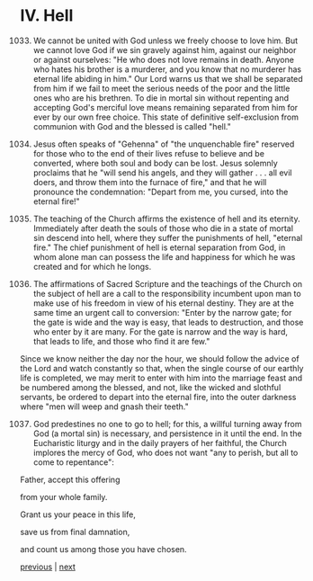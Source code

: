 # IV. Hell

1033. We cannot be united with God unless we freely choose to love him. But we cannot love God if we sin gravely against him, against our neighbor or against ourselves: "He who does not love remains in death. Anyone who hates his brother is a murderer, and you know that no murderer has eternal life abiding in him." Our Lord warns us that we shall be separated from him if we fail to meet the serious needs of the poor and the little ones who are his brethren. To die in mortal sin without repenting and accepting God's merciful love means remaining separated from him for ever by our own free choice. This state of definitive self-exclusion from communion with God and the blessed is called "hell."

1034. Jesus often speaks of "Gehenna" of "the unquenchable fire" reserved for those who to the end of their lives refuse to believe and be converted, where both soul and body can be lost. Jesus solemnly proclaims that he "will send his angels, and they will gather . . . all evil doers, and throw them into the furnace of fire," and that he will pronounce the condemnation: "Depart from me, you cursed, into the eternal fire!"

1035. The teaching of the Church affirms the existence of hell and its eternity. Immediately after death the souls of those who die in a state of mortal sin descend into hell, where they suffer the punishments of hell, "eternal fire." The chief punishment of hell is eternal separation from God, in whom alone man can possess the life and happiness for which he was created and for which he longs.

1036. The affirmations of Sacred Scripture and the teachings of the Church on the subject of hell are a call to the responsibility incumbent upon man to make use of his freedom in view of his eternal destiny. They are at the same time an urgent call to conversion: "Enter by the narrow gate; for the gate is wide and the way is easy, that leads to destruction, and those who enter by it are many. For the gate is narrow and the way is hard, that leads to life, and those who find it are few."

Since we know neither the day nor the hour, we should follow the advice of the Lord and watch constantly so that, when the single course of our earthly life is completed, we may merit to enter with him into the marriage feast and be numbered among the blessed, and not, like the wicked and slothful servants, be ordered to depart into the eternal fire, into the outer darkness where "men will weep and gnash their teeth."

1037. God predestines no one to go to hell; for this, a willful turning away from God (a mortal sin) is necessary, and persistence in it until the end. In the Eucharistic liturgy and in the daily prayers of her faithful, the Church implores the mercy of God, who does not want "any to perish, but all to come to repentance":

Father, accept this offering

from your whole family.

Grant us your peace in this life,

save us from final damnation,

and count us among those you have chosen.

[previous](https://github.com/Tenari/non-fiction/blob/master/catechism/__P2N.md) | [next](https://github.com/Tenari/non-fiction/blob/master/catechism/__P2P.md)